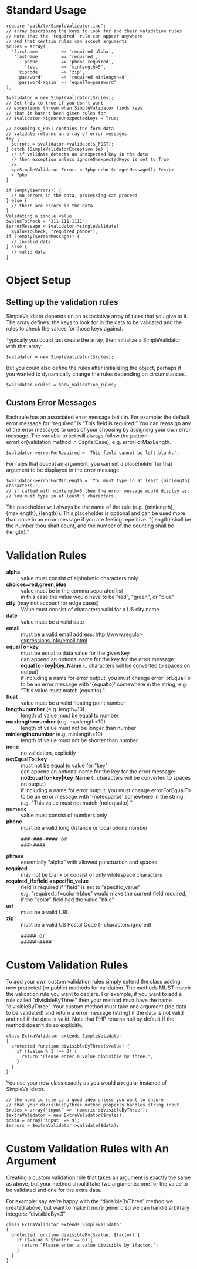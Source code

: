 # Standard Usage

    require "path/to/SimpleValidator.inc";
    // array describing the keys to look for and their validation rules
    // note that the 'required' rule can appear anywhere
    // and that certain rules can accept arguments
    $rules = array(
      'firstname'        => 'required alpha',
       'lastname'        => 'required',
          'phone'        => 'phone required',
           'test'        => 'minlength=5',
        'zipcode'        => 'zip',
        'password'       => 'required minlength=8',
        'password-again' => 'equalTo=password'
    );
    
    $validator = new SimpleValidator($rules);
    // Set this to true if you don't want
    // exceptions thrown when SimpleValidator finds keys
    // that it hasn't been given rules for
    // $validator->ignoreUnexpectedKeys = True;
 
    // assuming $_POST contains the form data
    // validate returns an array of error messages
    try {
      $errors = $validator->validate($_POST);
    } catch (SimpleValidatorException $e) {
      // if validate detects an unexpected key in the data
      // then exception unless ignoreUnexpectedKeys is set to True
      ?>
      <p>SimpleValidator Error: < ?php echo $e->getMessage(); ?></p>
      < ?php
    }
    
    if (empty($errors)) {
      // no errors in the data, processing can proceed
    } else {
      // there are errors in the data
    }
    Validating a single value
    $valueToCheck = '111-111-1111';
    $errorMessage = $validator->singleValidate(
      $valueToCheck, "required phone");
    if (!empty($errorMessage)) {
      // invalid data
    } else {
      // valid data
    }

# Object Setup

## Setting up the validation rules

SimpleValidator depends on an associative array of rules that you give to it. The array defines: the keys to look for in the data to be validated and the rules to check the values for those keys against.

Typically you could just create the array, then initialize a SimpleValidator with that array:

`$validator = new SimpleValidator($rules);`

But you could also define the rules after initializing the object, perhaps if you wanted to dynamically change the rules depending on circumstances.

`$validator->rules = $new_validation_rules;`

## Custom Error Messages

Each rule has an associated error message built in. For example: the default error message for “required” is “This field is required.” You can reassign any of the error messages to ones of your choosing by assigning your own error message. The variable to set will always follow the pattern: errorFor(validation method in CapitalCase), e.g. errorForMaxLength.

`$validator->errorForRequired = 'This field cannot be left blank.';`

For rules that accept an argument, you can set a placeholder for that argument to be displayed in the error message.

    $validator->errorForMinLength = 'You must type in at least {minlength} characters.';
    // if called with minlength=5 then the error message would display as:
    // You must type in at least 5 characters.

The placeholder will always be the name of the rule (e.g. {minlength}, {maxlength}, {length}). This placeholder is optional and can be used more than once in an error message if you are feeling repetitive. “{length} shall be the number thou shalt count, and the number of the counting shall be {length}.”

# Validation Rules
<dl>
  <dt><strong>alpha</strong></dt>
  <dd>value must consist of alphabetic characters only</dd>
  
  <dt><strong>choices=red,green,blue</strong></dt>
  <dd>value must be in the comma separated list<br />in this case the value would have to be "red", "green", or "blue"</dd>

  <dt><strong>city</strong> (may not account for edge cases)</dt>
  <dd>Value must consist of characters valid for a US city name</dd>
  
  <dt><strong>date</strong></dt>
  <dd>value must be a valid date</dd>
  
  <dt><strong>email</strong></dt>
  <dd>must be a valid email address: <a class="ext-link" href="http://www.regular-expressions.info/email.html"><span class="icon">http://www.regular-expressions.info/email.html</span></a></dd>
  
  <dt><strong>equalTo=key</strong></dt>
  <dd>must be equal to data value for the given key<br />can append an optional name for the key for the error message: <strong>equalTo=key|Key_Name</strong> (_ characters will be converted to spaces on output)<br />if including a name for error output, you must change errorForEqualTo to be an error message with '{equalto}' somewhere in the string, e.g. "This value must match {equalto}."</dd>
<dt><strong>float</strong></dt>
<dd>value must be a valid floating point number</dd>
<dt><strong>length=number</strong> (e.g. length=10)</dt>
<dd>length of value must be equal to number</dd>
<dt><strong>maxlength=number</strong> (e.g. maxlength=10)</dt>
<dd>length of value must not be longer than number</dd>
<dt><strong>minlength=number</strong> (e.g. minlength=10)</dt>
<dd>length of value must not be shorter than number</dd>
<dt><strong>none</strong></dt>
<dd>no validation, explicitly</dd>
<dt><strong>notEqualTo=key</strong></dt>
<dd>must not be equal to value for "key"<br />can append an optional name for the key for the error message: <strong>notEqualTo=key|Key_Name</strong> (_ characters will be converted to spaces on output)<br />if including a name for error output, you must change errorForEqualTo to be an error message with '{notequalto}' somewhere in the string, e.g. "This value must not match {notequalto}."</dd>
<dt><strong>numeric</strong></dt>
<dd>value must consist of numbers only</dd>
<dt><strong>phone</strong></dt>
<dd>must be a valid long distance or local phone number
<pre>
###-###-#### or
###-####</pre>
</dd>
<dt><strong>phrase</strong></dt>
<dd>essentially "alpha" with allowed punctuation and spaces</dd>
<dt><strong>required</strong></dt>
<dd>may not be blank or consist of only whitespace characters</dd>
<dt><strong>required_if=field->specific_value</strong></dt>
<dd>field is required if "field" is set to "specific_value"<br />
  e.g. "required_if=color->blue" would make the current field required, if the "color" field had the value "blue"</dd>
<dt><strong>url</strong></dt>
<dd>must be a valid URL</dd>
<dt><strong>zip</strong></dt>
<dd>must be a valid US Postal Code (- characters ignored)
<pre>
##### or
#####-####
</pre>
</dd>
</dl>


# Custom Validation Rules

To add your own custom validation rules simply extend the class adding new protected (or public) methods for validation. The methods MUST match the validation rule you want to declare. For example, if you want to add a rule called “divisibleByThree” then your method must have the name “divisibleByThree”. Your custom method must take one argument (the data to be validated) and return a error message (string) if the data is not valid and null if the data is valid. Note that PHP returns null by default if the method doesn’t do so explicitly.

    class ExtraValidator extends SimpleValidator
    {
      protected function divisibleByThree($value) {
        if ($value % 3 !== 0) {
          return "Please enter a value divisible by three.";
        }
      }
    }

You use your new class exactly as you would a regular instance of SimpleValidator.

    // the numeric rule is a good idea unless you want to ensure 
    // that your divisibleByThree method properly handles string input
    $rules = array('input' => 'numeric divisibleByThree');
    $extraValidator = new ExtraValidator($rules);
    $data = array('input' => 9);
    $errors = $extraValidator->validate($data);

# Custom Validation Rules with An Argument

Creating a custom validation rule that takes an argument is exactly the same as above, but your method should take two arguments: one for the value to be validated and one for the extra data.

For example: say we’re happy with the “divisibleByThree” method we created above, but want to make it more generic so we can handle arbitrary integers: “divisibleBy=3″

    class ExtraValidator extends SimpleValidator
    {
      protected function divisibleBy($value, $factor) {
        if ($value % $factor !== 0) {
          return "Please enter a value divisible by $factor.";
        }
      }
    }
